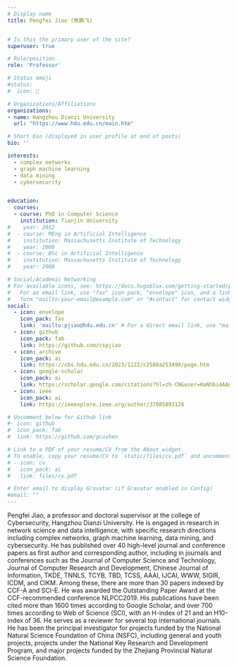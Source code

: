 ```yaml
---
# Display name
title: Pengfei Jiao (焦鹏飞)


# Is this the primary user of the site?
superuser: true

# Role/position
role: 'Professor'

# Status emoji
#status: 
#  icon: 📖

# Organizations/Affiliations
organizations:
- name: Hangzhou Dianzi University
  url: "https://www.hdu.edu.cn/main.htm"

# Short bio (displayed in user profile at end of posts)
bio: ''

interests:
  - complex networks
  - graph machine learning
  - data mining
  - cybersecurity


education:
  courses:
  - course: PhD in Computer Science
    institution: Tianjin University
#    year: 2012
#  - course: MEng in Artificial Intelligence
#    institution: Massachusetts Institute of Technology
#    year: 2009
#  - course: BSc in Artificial Intelligence
#    institution: Massachusetts Institute of Technology
#    year: 2008

# Social/Academic Networking
# For available icons, see: https://docs.hugoblox.com/getting-started/page-builder/#icons
#   For an email link, use "fas" icon pack, "envelope" icon, and a link in the
#   form "mailto:your-email@example.com" or "#contact" for contact widget.
social:
  - icon: envelope
    icon_pack: fas
    link: 'mailto:pjiao@hdu.edu.cn' # For a direct email link, use "mailto:test@example.org".
  - icon: github
    icon_pack: fab
    link: https://github.com/cspjiao
  - icon: archive
    icon_pack: ai
    link: https://cbs.hdu.edu.cn/2023/1122/c2588a253498/page.htm
  - icon: google-scholar
    icon_pack: ai
    link: https://scholar.google.com/citations?hl=zh-CN&user=HaNhbi4AAAAJ
  - icon: ieee
    icon_pack: ai
    link: https://ieeexplore.ieee.org/author/37085893126

# Uncomment below for Github link
#- icon: github
#  icon_pack: fab
#  link: https://github.com/gcushen

# Link to a PDF of your resume/CV from the About widget.
# To enable, copy your resume/CV to `static/files/cv.pdf` and uncomment the lines below.
# - icon: cv
#   icon_pack: ai
#   link: files/cv.pdf

# Enter email to display Gravatar (if Gravatar enabled in Config)
#email: ""
---
```

Pengfei Jiao, a professor and doctoral supervisor at the college of Cybersecurity, Hangzhou Dianzi University. 
He is engaged in research in network science and data intelligence, with specific research directions including complex networks, graph machine learning, data mining, and cybersecurity. He has published over 40 high-level journal and conference papers as first author and corresponding author, including in journals and conferences such as the Journal of Computer Science and Technology, Journal of Computer Research and Development, Chinese Journal of Information, TKDE, TNNLS, TCYB, TBD, TCSS, AAAI, IJCAI, WWW, SIGIR, ICDM, and CIKM. Among these, there are more than 30 papers indexed by CCF-A and SCI-E. 
He was awarded the Outstanding Paper Award at the CCF-recommended conference NLPCC2019. His publications have been cited more than 1600 times according to Google Scholar, and over 700 times according to Web of Science (SCI), with an H-index of 21 and an H10-index of 36. 
He serves as a reviewer for several top international journals. He has been the principal investigator for projects funded by the National Natural Science Foundation of China (NSFC), including general and youth projects, projects under the National Key Research and Development Program, and major projects funded by the Zhejiang Provincial Natural Science Foundation.